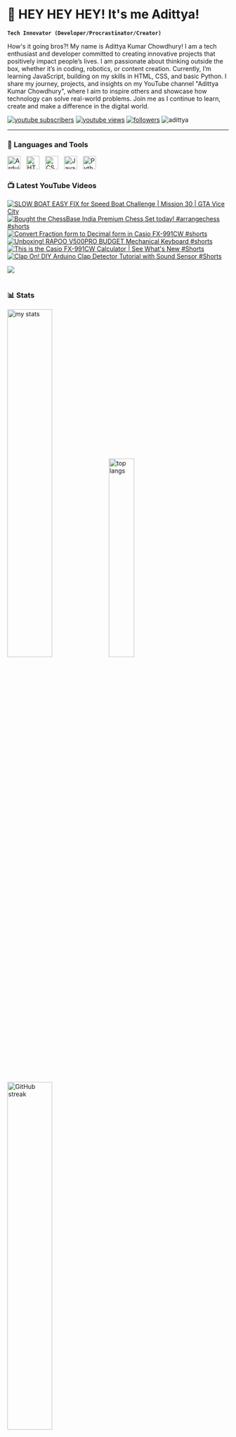 # 👑 HEY HEY HEY! It's me Adittya!

**`Tech Innovator (Developer/Procrastinator/Creator)`**

How's it going bros?! My name is Adittya Kumar Chowdhury! I am a tech enthusiast and developer committed to creating innovative projects that positively impact people’s lives. I am passionate about thinking outside the box, whether it’s in coding, robotics, or content creation. Currently, I’m learning JavaScript, building on my skills in HTML, CSS, and basic Python. I share my journey, projects, and insights on my YouTube channel "Adittya Kumar Chowdhury", where I aim to inspire others and showcase how technology can solve real-world problems. Join me as I continue to learn, create and make a difference in the digital world.

   <p align="left">
      <a href="https://www.youtube.com/channel/UCu68HfYtlcXFI7kNhnSdspA?sub_confirmation=1">
         <img alt="youtube subscribers" title="Subscribe to my YouTube channel" src="https://custom-icon-badges.demolab.com/youtube/channel/subscribers/UCu68HfYtlcXFI7kNhnSdspA?color=%23E05D44&label=SUBSCRIBE&logo=video&logoColor=white&style=for-the-badge&labelColor=CE4630"/></a> 
      <a href="https://www.youtube.com/c/adittyakumarchowdhury">
         <img alt="youtube views" title="YouTube views" src="https://custom-icon-badges.demolab.com/youtube/channel/views/UCu68HfYtlcXFI7kNhnSdspA?color=%23E1AD0E&logo=eye&logoColor=white&style=for-the-badge&labelColor=C79600"/></a> 
      <a href="https://github.com/TheAdittyaKumar?tab=followers">
         <img alt="followers" title="Follow me on Github" src="https://custom-icon-badges.demolab.com/github/followers/TheAdittyaKumar?color=236ad3&labelColor=1155ba&style=for-the-badge&logo=person-add&label=Follow&logoColor=white"/></a>
      <img src="https://komarev.com/ghpvc/?username=TheAdittyaKumar&label=Profile%20views&color=0e75b6&style=flat" alt="adittya" />
   </p>

---

### 🧰 Languages and Tools

<img align="left" alt="Arduino" width="30px" style="padding-right:10px;" src="https://cdn.jsdelivr.net/gh/devicons/devicon@latest/icons/arduino/arduino-original.svg"/>
<img align="left" alt="HTML" width="30px" style="padding-right:10px;" src="https://cdn.jsdelivr.net/gh/devicons/devicon/icons/html5/html5-plain.svg" />
<img align="left" alt="CSS" width="30px" style="padding-right:10px;" src="https://cdn.jsdelivr.net/gh/devicons/devicon/icons/css3/css3-plain.svg" />
<img align="left" alt="JavaScript" width="30px" style="padding-right:10px;" src="https://cdn.jsdelivr.net/gh/devicons/devicon/icons/javascript/javascript-plain.svg" />
<img align="left" alt="Python" width="30px" style="padding-right:10px;" src="https://cdn.jsdelivr.net/gh/devicons/devicon/icons/python/python-plain.svg" />
<br />

#

### 📺 Latest YouTube Videos

<!-- BEGIN YOUTUBE-CARDS -->
[![SLOW BOAT EASY FIX for Speed Boat Challenge | Mission 30 | GTA Vice City](https://ytcards.demolab.com/?id=j3GU_0G8yAU&title=SLOW+BOAT+EASY+FIX+for+Speed+Boat+Challenge+%7C+Mission+30+%7C+GTA+Vice+City&lang=en&timestamp=1717334715&background_color=%230d1117&title_color=%23ffffff&stats_color=%23dedede&max_title_lines=1&width=250&border_radius=5 "SLOW BOAT EASY FIX for Speed Boat Challenge | Mission 30 | GTA Vice City")](https://www.youtube.com/watch?v=j3GU_0G8yAU)
[![Bought the ChessBase India Premium Chess Set today! #arrangechess #shorts](https://ytcards.demolab.com/?id=KKIrupmodoc&title=Bought+the+ChessBase+India+Premium+Chess+Set+today%21+%23arrangechess+%23shorts&lang=en&timestamp=1716751704&background_color=%230d1117&title_color=%23ffffff&stats_color=%23dedede&max_title_lines=1&width=250&border_radius=5 "Bought the ChessBase India Premium Chess Set today! #arrangechess #shorts")](https://www.youtube.com/watch?v=KKIrupmodoc)
[![Convert Fraction form to Decimal form in Casio FX-991CW #shorts](https://ytcards.demolab.com/?id=ViO70jcGvb0&title=Convert+Fraction+form+to+Decimal+form+in+Casio+FX-991CW+%23shorts&lang=en&timestamp=1715638243&background_color=%230d1117&title_color=%23ffffff&stats_color=%23dedede&max_title_lines=1&width=250&border_radius=5 "Convert Fraction form to Decimal form in Casio FX-991CW #shorts")](https://www.youtube.com/watch?v=ViO70jcGvb0)
[![Unboxing! RAPOO V500PRO BUDGET Mechanical Keyboard #shorts](https://ytcards.demolab.com/?id=_DgRHZdY_ws&title=Unboxing%21+RAPOO+V500PRO+BUDGET+Mechanical+Keyboard+%23shorts&lang=en&timestamp=1715460290&background_color=%230d1117&title_color=%23ffffff&stats_color=%23dedede&max_title_lines=1&width=250&border_radius=5 "Unboxing! RAPOO V500PRO BUDGET Mechanical Keyboard #shorts")](https://www.youtube.com/watch?v=_DgRHZdY_ws)
[![This is the Casio FX-991CW Calculator | See What's New #Shorts](https://ytcards.demolab.com/?id=vcg4xQQ0h6Y&title=This+is+the+Casio+FX-991CW+Calculator+%7C+See+What%27s+New+%23Shorts&lang=en&timestamp=1715401233&background_color=%230d1117&title_color=%23ffffff&stats_color=%23dedede&max_title_lines=1&width=250&border_radius=5 "This is the Casio FX-991CW Calculator | See What's New #Shorts")](https://www.youtube.com/watch?v=vcg4xQQ0h6Y)
[![Clap On! DIY Arduino Clap Detector Tutorial with Sound Sensor #Shorts](https://ytcards.demolab.com/?id=gvMtPMz61Fw&title=Clap+On%21+DIY+Arduino+Clap+Detector+Tutorial+with+Sound+Sensor+%23Shorts&lang=en&timestamp=1712947346&background_color=%230d1117&title_color=%23ffffff&stats_color=%23dedede&max_title_lines=1&width=250&border_radius=5 "Clap On! DIY Arduino Clap Detector Tutorial with Sound Sensor #Shorts")](https://www.youtube.com/watch?v=gvMtPMz61Fw)
<!-- END YOUTUBE-CARDS -->

[<img src="https://custom-icon-badges.demolab.com/badge/-Subscribe%20For%20More-red?style=for-the-badge&logo=video&logoColor=white"/>](https://www.youtube.com/channel/UCu68HfYtlcXFI7kNhnSdspA?sub_confirmation=1)

#

### 📊 Stats

<div align="left">
  <img alt="my stats" width="45%" src="https://github-readme-stats.vercel.app/api?username=TheAdittyaKumar&show_icons=true&hide_border=true&theme=vision-friendly-dark" />
  <img alt="top langs" width="34%" src="https://github-readme-stats.vercel.app/api/top-langs/?username=TheAdittyaKumar&layout=compact&hide_border=true&theme=vision-friendly-dark" />
  <img alt="GitHub streak" width="45%" src="https://github-readme-streak-stats.herokuapp.com/?user=TheAdittyaKumar&theme=vision-friendly-dark&hide_border=true" />

</div>



<!-- ![GitHub Streak](https://streak-stats.demolab.com?user=TheAdittyaKumar&theme=swift&border_radius=4.5) -->
#

